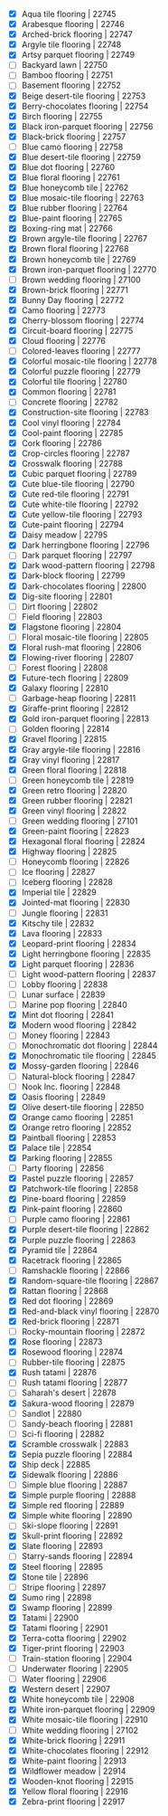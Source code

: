 - [x] Aqua tile flooring | 22745
- [x] Arabesque flooring | 22746
- [x] Arched-brick flooring | 22747
- [x] Argyle tile flooring | 22748
- [x] Artsy parquet flooring | 22749
- [ ] Backyard lawn | 22750
- [ ] Bamboo flooring | 22751
- [ ] Basement flooring | 22752
- [x] Beige desert-tile flooring | 22753
- [x] Berry-chocolates flooring | 22754
- [x] Birch flooring | 22755
- [x] Black iron-parquet flooring | 22756
- [x] Black-brick flooring | 22757
- [ ] Blue camo flooring | 22758
- [x] Blue desert-tile flooring | 22759
- [x] Blue dot flooring | 22760
- [x] Blue floral flooring | 22761
- [x] Blue honeycomb tile | 22762
- [x] Blue mosaic-tile flooring | 22763
- [x] Blue rubber flooring | 22764
- [x] Blue-paint flooring | 22765
- [x] Boxing-ring mat | 22766
- [x] Brown argyle-tile flooring | 22767
- [x] Brown floral flooring | 22768
- [x] Brown honeycomb tile | 22769
- [x] Brown iron-parquet flooring | 22770
- [ ] Brown wedding flooring | 27100
- [x] Brown-brick flooring | 22771
- [x] Bunny Day flooring | 22772
- [x] Camo flooring | 22773
- [x] Cherry-blossom flooring | 22774
- [x] Circuit-board flooring | 22775
- [x] Cloud flooring | 22776
- [ ] Colored-leaves flooring | 22777
- [x] Colorful mosaic-tile flooring | 22778
- [x] Colorful puzzle flooring | 22779
- [x] Colorful tile flooring | 22780
- [x] Common flooring | 22781
- [ ] Concrete flooring | 22782
- [x] Construction-site flooring | 22783
- [x] Cool vinyl flooring | 22784
- [x] Cool-paint flooring | 22785
- [x] Cork flooring | 22786
- [x] Crop-circles flooring | 22787
- [x] Crosswalk flooring | 22788
- [x] Cubic parquet flooring | 22789
- [x] Cute blue-tile flooring | 22790
- [x] Cute red-tile flooring | 22791
- [x] Cute white-tile flooring | 22792
- [x] Cute yellow-tile flooring | 22793
- [x] Cute-paint flooring | 22794
- [x] Daisy meadow | 22795
- [x] Dark herringbone flooring | 22796
- [ ] Dark parquet flooring | 22797
- [x] Dark wood-pattern flooring | 22798
- [x] Dark-block flooring | 22799
- [x] Dark-chocolates flooring | 22800
- [x] Dig-site flooring | 22801
- [ ] Dirt flooring | 22802
- [ ] Field flooring | 22803
- [x] Flagstone flooring | 22804
- [ ] Floral mosaic-tile flooring | 22805
- [x] Floral rush-mat flooring | 22806
- [x] Flowing-river flooring | 22807
- [ ] Forest flooring | 22808
- [x] Future-tech flooring | 22809
- [x] Galaxy flooring | 22810
- [ ] Garbage-heap flooring | 22811
- [x] Giraffe-print flooring | 22812
- [x] Gold iron-parquet flooring | 22813
- [ ] Golden flooring | 22814
- [x] Gravel flooring | 22815
- [x] Gray argyle-tile flooring | 22816
- [x] Gray vinyl flooring | 22817
- [x] Green floral flooring | 22818
- [ ] Green honeycomb tile | 22819
- [x] Green retro flooring | 22820
- [x] Green rubber flooring | 22821
- [x] Green vinyl flooring | 22822
- [ ] Green wedding flooring | 27101
- [x] Green-paint flooring | 22823
- [x] Hexagonal floral flooring | 22824
- [x] Highway flooring | 22825
- [ ] Honeycomb flooring | 22826
- [ ] Ice flooring | 22827
- [ ] Iceberg flooring | 22828
- [x] Imperial tile | 22829
- [x] Jointed-mat flooring | 22830
- [ ] Jungle flooring | 22831
- [x] Kitschy tile | 22832
- [x] Lava flooring | 22833
- [x] Leopard-print flooring | 22834
- [x] Light herringbone flooring | 22835
- [x] Light parquet flooring | 22836
- [ ] Light wood-pattern flooring | 22837
- [ ] Lobby flooring | 22838
- [ ] Lunar surface | 22839
- [ ] Marine pop flooring | 22840
- [x] Mint dot flooring | 22841
- [x] Modern wood flooring | 22842
- [ ] Money flooring | 22843
- [ ] Monochromatic dot flooring | 22844
- [x] Monochromatic tile flooring | 22845
- [x] Mossy-garden flooring | 22846
- [ ] Natural-block flooring | 22847
- [ ] Nook Inc. flooring | 22848
- [x] Oasis flooring | 22849
- [x] Olive desert-tile flooring | 22850
- [x] Orange camo flooring | 22851
- [x] Orange retro flooring | 22852
- [x] Paintball flooring | 22853
- [x] Palace tile | 22854
- [x] Parking flooring | 22855
- [ ] Party flooring | 22856
- [x] Pastel puzzle flooring | 22857
- [x] Patchwork-tile flooring | 22858
- [x] Pine-board flooring | 22859
- [x] Pink-paint flooring | 22860
- [ ] Purple camo flooring | 22861
- [x] Purple desert-tile flooring | 22862
- [x] Purple puzzle flooring | 22863
- [x] Pyramid tile | 22864
- [x] Racetrack flooring | 22865
- [ ] Ramshackle flooring | 22866
- [x] Random-square-tile flooring | 22867
- [x] Rattan flooring | 22868
- [x] Red dot flooring | 22869
- [x] Red-and-black vinyl flooring | 22870
- [x] Red-brick flooring | 22871
- [ ] Rocky-mountain flooring | 22872
- [x] Rose flooring | 22873
- [x] Rosewood flooring | 22874
- [ ] Rubber-tile flooring | 22875
- [x] Rush tatami | 22876
- [ ] Rush tatami flooring | 22877
- [ ] Saharah's desert | 22878
- [x] Sakura-wood flooring | 22879
- [ ] Sandlot | 22880
- [ ] Sandy-beach flooring | 22881
- [ ] Sci-fi flooring | 22882
- [x] Scramble crosswalk | 22883
- [x] Sepia puzzle flooring | 22884
- [x] Ship deck | 22885
- [x] Sidewalk flooring | 22886
- [ ] Simple blue flooring | 22887
- [x] Simple purple flooring | 22888
- [x] Simple red flooring | 22889
- [x] Simple white flooring | 22890
- [ ] Ski-slope flooring | 22891
- [x] Skull-print flooring | 22892
- [x] Slate flooring | 22893
- [ ] Starry-sands flooring | 22894
- [x] Steel flooring | 22895
- [x] Stone tile | 22896
- [ ] Stripe flooring | 22897
- [x] Sumo ring | 22898
- [x] Swamp flooring | 22899
- [x] Tatami | 22900
- [x] Tatami flooring | 22901
- [x] Terra-cotta flooring | 22902
- [x] Tiger-print flooring | 22903
- [ ] Train-station flooring | 22904
- [ ] Underwater flooring | 22905
- [ ] Water flooring | 22906
- [x] Western desert | 22907
- [x] White honeycomb tile | 22908
- [x] White iron-parquet flooring | 22909
- [x] White mosaic-tile flooring | 22910
- [ ] White wedding flooring | 27102
- [x] White-brick flooring | 22911
- [x] White-chocolates flooring | 22912
- [x] White-paint flooring | 22913
- [x] Wildflower meadow | 22914
- [x] Wooden-knot flooring | 22915
- [x] Yellow floral flooring | 22916
- [x] Zebra-print flooring | 22917
